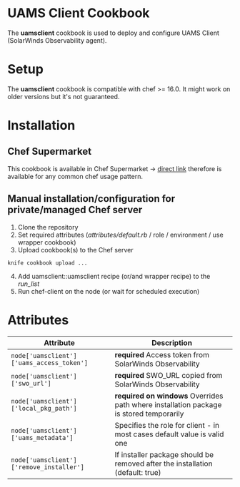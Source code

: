 # UAMS Client Cookbook

The **uamsclient** cookbook is used to deploy and configure UAMS Client (SolarWinds Observability agent).

# Setup

The **uamsclient** cookbook is compatible with chef >= 16.0. It might work on older versions but it's not guaranteed.

# Installation
## Chef Supermarket

This cookbook is available in Chef Supermarket -> [direct link](https://supermarket.chef.io/cookbooks/uamsclient) therefore is available for any common chef usage pattern.

## Manual installation/configuration for private/managed Chef server
1. Clone the repository
2. Set required attributes (*attributes/default.rb* / role / environment / use wrapper cookbook)
3. Upload cookbook(s) to the Chef server
```
knife cookbook upload ...
```
4. Add uamsclient::uamsclient recipe (or/and wrapper recipe) to the *run_list*
5. Run chef-client on the node (or wait for scheduled execution)

# Attributes

| Attribute | Description |
| -------------------- | --------------------------------------------------------------- |
| `node['uamsclient']['uams_access_token'] ` | **required** Access token from SolarWinds Observability |
| `node['uamsclient']['swo_url'] ` | **required** SWO_URL copied from SolarWinds Observability |
| `node['uamsclient']['local_pkg_path']` | **required on windows** Overrides path where installation package is stored temporarily |
| `node['uamsclient']['uams_metadata']` | Specifies the role for client - in most cases default value is valid one |
| `node['uamsclient']['remove_installer']` | If installer package should be removed after the installation (default: true) |
